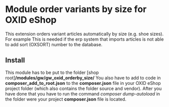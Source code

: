 # Module order variants by size for OXID eShop
This extension orders variant articles automatically by size (e.g. shoe sizes). For example This is needed if the erp system that imports articles is not able to add sort (OXSORT) number to the database.

## Install
This module has to be put to the folder [shop root]**/modules/gw/gw_oxid_orderby_size/**
You also have to add to code in **composer_add_to_root.json** to the **composer.json** file in your OXID eShop project folder (which also contains the folder source and vendor). After you have done that you have to run the command *composer dump-autoload* in the folder were your project **composer.json** file is located.

